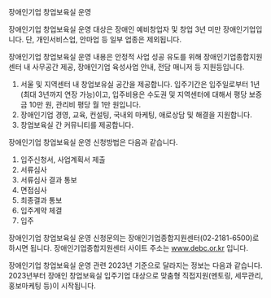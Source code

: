장애인기업 창업보육실 운영


장애인기업 창업보육실 운영 대상은 장애인 예비창업자 및 창업 3년 미만 장애인기업입니다.
단, 개인서비스업, 안마업 등 일부 업종은 제외됩니다.


장애인기업 창업보육실 운영 내용은 안정적 사업 성공 유도를 위해 장애인기업종합지원센터 내 사무공간 제공, 장애인기업 육성사업 안내, 전담 매니저 등 지원등입니다.
1. 서울 및 지역센터 내 창업보유실 공간을 제공합니다.
입주기간은 입주일로부터 1년(최대 3년까지 연장 가능)이고, 입주비용은 수도권 및 지역센터에 대해서 평당 보증금 10만 원, 관리비 평당 월 1만 원입니다.
2. 장애인기업 경영, 교육, 컨설팅, 국내외 마케팅, 애로상담 및 해결을 지원합니다.
3. 창업보육실 간 커뮤니티를 제공합니다.


장애인기업 창업보육실 운영 신청방법은 다음과 같습니다.
1. 입주신청서, 사업계획서 제출
2. 서류심사
3. 서류심사 결과 통보
4. 면접심사
5. 최종결과 통보
6. 입주계약 체결
7. 입주


장애인기업 창업보육실 운영 신청문의는 장애인기업종합지원센터(02-2181-6500)로 하시면 됩니다.
장애인기업종합지원센터 사이트 주소는 www.debc.or.kr 입니다.


장애인기업 창업보육실 운영 관련 2023년 기준으로 달라지는 정보는 다음과 같습니다.
2023년부터 장애인 창업보육실 입주기업 대상으로 맞춤형 직접지원(멘토링, 세무관리, 홍보마케팅 등)이 시작됩니다.